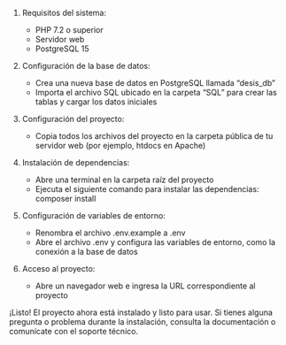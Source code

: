 <ol>
<li class="has-line-data" data-line-start="0" data-line-end="5">
<p class="has-line-data" data-line-start="0" data-line-end="1">Requisitos del sistema:</p>
<ul>
<li class="has-line-data" data-line-start="1" data-line-end="2">PHP 7.2 o superior</li>
<li class="has-line-data" data-line-start="2" data-line-end="3">Servidor web</li>
<li class="has-line-data" data-line-start="3" data-line-end="5">PostgreSQL 15</li>
</ul>
</li>
<li class="has-line-data" data-line-start="5" data-line-end="9">
<p class="has-line-data" data-line-start="5" data-line-end="6">Configuración de la base de datos:</p>
<ul>
<li class="has-line-data" data-line-start="6" data-line-end="7">Crea una nueva base de datos en PostgreSQL llamada “desis_db”</li>
<li class="has-line-data" data-line-start="7" data-line-end="9">Importa el archivo SQL ubicado en la carpeta “SQL” para crear las tablas y cargar los datos iniciales</li>
</ul>
</li>
<li class="has-line-data" data-line-start="9" data-line-end="12">
<p class="has-line-data" data-line-start="9" data-line-end="10">Configuración del proyecto:</p>
<ul>
<li class="has-line-data" data-line-start="10" data-line-end="12">Copia todos los archivos del proyecto en la carpeta pública de tu servidor web (por ejemplo, htdocs en Apache)</li>
</ul>
</li>
<li class="has-line-data" data-line-start="12" data-line-end="17">
<p class="has-line-data" data-line-start="12" data-line-end="13">Instalación de dependencias:</p>
<ul>
<li class="has-line-data" data-line-start="13" data-line-end="14">Abre una terminal en la carpeta raíz del proyecto</li>
<li class="has-line-data" data-line-start="14" data-line-end="17">Ejecuta el siguiente comando para instalar las dependencias:<br>
composer install</li>
</ul>
</li>
<li class="has-line-data" data-line-start="17" data-line-end="21">
<p class="has-line-data" data-line-start="17" data-line-end="18">Configuración de variables de entorno:</p>
<ul>
<li class="has-line-data" data-line-start="18" data-line-end="19">Renombra el archivo .env.example a .env</li>
<li class="has-line-data" data-line-start="19" data-line-end="21">Abre el archivo .env y configura las variables de entorno, como la conexión a la base de datos</li>
</ul>
</li>
<li class="has-line-data" data-line-start="21" data-line-end="24">
<p class="has-line-data" data-line-start="21" data-line-end="22">Acceso al proyecto:</p>
<ul>
<li class="has-line-data" data-line-start="22" data-line-end="24">Abre un navegador web e ingresa la URL correspondiente al proyecto</li>
</ul>
</li>
</ol>
<p class="has-line-data" data-line-start="24" data-line-end="25">¡Listo! El proyecto ahora está instalado y listo para usar. Si tienes alguna pregunta o problema durante la instalación, consulta la documentación o comunícate con el soporte técnico.</p>
